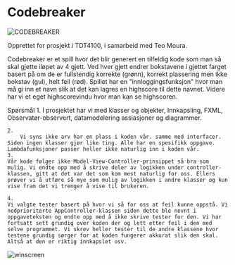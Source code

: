 # Codebreaker

![CODEBREAKER](https://user-images.githubusercontent.com/97731056/222205521-56c36103-31a9-41ef-9805-30af9ebc14c0.png)

Opprettet for prosjekt i TDT4100, i samarbeid med Teo Moura.


Codebreaker er et spill hvor det blir generert en tilfeldig kode som man så skal gjette iløpet av 4 gjett. Ved hver gjett endrer bokstavene i gjettet farget basert på om de er fullstendig korrekte (grønn), korrekt plassering men ikke bokstav (gul), helt feil (rød). Spillet har en "innloggingsfunksjon" hvor man må gi inn et navn slik at det kan lagres en highscore til dette navnet. Videre har vi et eget highscorevindu hvor man kan se highscoren.




Spørsmål
    1. I prosjektet har vi med klasser og objekter, Innkapsling, FXML, Observatør-observert, datamodelering assiasjoner og diagrammer. 

    2. 
        Vi syns ikke arv har en plass i koden vår. samme med interfacer. Siden ingen klasser gjør like ting. Alle har en spesifikk oppgave. Lambdafunksjoner passer heller ikke naturlig inn i koden vår. 
    3.
    Vår kode følger ikke Model-View-Controller-prinsippet så bra som mulig. Vi endte opp med å skrive deler av logikken under controller-klassen, gitt at det var det som kom mest naturlig for oss. Ellers prøver vi å utføre så mye som mulig av logikken i andre klasser og kun vise fram det vi trenger å vise til brukeren.

    4.
    Vi valgte tester basert på hvor vi så for oss at feil kunne oppstå. Vi nedprioriterte AppController-klassen siden dette ble nevnt i oppgaveteksten og endte opp med å ikke skrive tester for den. Vi har fortsatt sett grundig over koden der og lett etter feil i den med selve programmet. Vi skrev heller tester til de andre klassene hvor testene grundig sørger for at koden fungerer akkurat slik den skal. Altså at den er riktig innkapslet osv.

![winscreen](https://user-images.githubusercontent.com/97731056/222205512-f4cc6d5b-af1c-4d3d-8ce3-1acea7cb526a.png)



